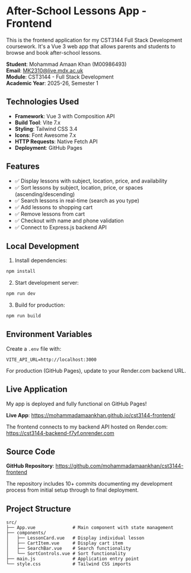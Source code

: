 # After-School Lessons App - Frontend

This is the frontend application for my CST3144 Full Stack Development coursework. It's a Vue 3 web app that allows parents and students to browse and book after-school lessons.

**Student**: Mohammad Amaan Khan (M00986493)  
**Email**: MK2310@live.mdx.ac.uk  
**Module**: CST3144 - Full Stack Development  
**Academic Year**: 2025-26, Semester 1

## Technologies Used

- **Framework**: Vue 3 with Composition API
- **Build Tool**: Vite 7.x
- **Styling**: Tailwind CSS 3.4
- **Icons**: Font Awesome 7.x
- **HTTP Requests**: Native Fetch API
- **Deployment**: GitHub Pages

## Features

- ✅ Display lessons with subject, location, price, and availability
- ✅ Sort lessons by subject, location, price, or spaces (ascending/descending)
- ✅ Search lessons in real-time (search as you type)
- ✅ Add lessons to shopping cart
- ✅ Remove lessons from cart
- ✅ Checkout with name and phone validation
- ✅ Connect to Express.js backend API

## Local Development

1. Install dependencies:
```bash
npm install
```

2. Start development server:
```bash
npm run dev
```

3. Build for production:
```bash
npm run build
```

## Environment Variables

Create a `.env` file with:
```
VITE_API_URL=http://localhost:3000
```

For production (GitHub Pages), update to your Render.com backend URL.

## Live Application

My app is deployed and fully functional on GitHub Pages!

**Live App**: https://mohammadamaankhan.github.io/cst3144-frontend/

The frontend connects to my backend API hosted on Render.com: https://cst3144-backend-f7yf.onrender.com

## Source Code

**GitHub Repository**: https://github.com/mohammadamaankhan/cst3144-frontend

The repository includes 10+ commits documenting my development process from initial setup through to final deployment.

## Project Structure

```
src/
├── App.vue              # Main component with state management
├── components/
│   ├── LessonCard.vue   # Display individual lesson
│   ├── CartItem.vue     # Display cart item
│   ├── SearchBar.vue    # Search functionality
│   └── SortControls.vue # Sort functionality
├── main.js              # Application entry point
└── style.css            # Tailwind CSS imports
```
